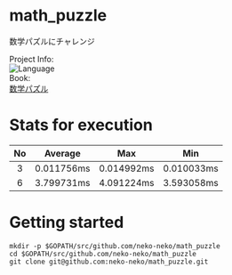 # math_puzzle
数学パズルにチャレンジ

Project Info:  
![Language](https://img.shields.io/badge/language-Go-yellow.svg)  
Book:  
[数学パズル](http://www.amazon.co.jp/%E3%83%97%E3%83%AD%E3%82%B0%E3%83%A9%E3%83%9E%E8%84%B3%E3%82%92%E9%8D%9B%E3%81%88%E3%82%8B%E6%95%B0%E5%AD%A6%E3%83%91%E3%82%BA%E3%83%AB-%E3%82%B7%E3%83%B3%E3%83%97%E3%83%AB%E3%81%A7%E9%AB%98%E9%80%9F%E3%81%AA%E3%82%B3%E3%83%BC%E3%83%89%E3%81%8C%E6%9B%B8%E3%81%91%E3%82%8B%E3%82%88%E3%81%86%E3%81%AB%E3%81%AA%E3%82%8B70%E5%95%8F-%E5%A2%97%E4%BA%95-%E6%95%8F%E5%85%8B/dp/479814245X)

# Stats for execution
| No | Average | Max | Min |
| :-: | :-: | :-: | :-: |
|3 |0.011756ms |0.014992ms|0.010033ms|
|6 |3.799731ms |4.091224ms|3.593058ms|

# Getting started
```
mkdir -p $GOPATH/src/github.com/neko-neko/math_puzzle
cd $GOPATH/src/github.com/neko-neko/math_puzzle
git clone git@github.com:neko-neko/math_puzzle.git
```
